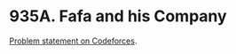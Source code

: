 # 935A. Fafa and his Company

[Problem statement on Codeforces](https://codeforces.com/problemset/problem/935/A?locale=en).